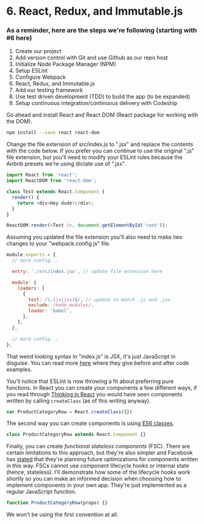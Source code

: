 # 6. React, Redux, and Immutable.js

### As a reminder, here are the steps we're following (starting with #6 here)
1. Create our project
2. Add version control with Git and use Github as our repo host
3. Initialize Node Package Manager (NPM)
4. Setup ESLint
5. Configure Webpack
6. React, Redux, and Immutable.js
7. Add our testing framework
8. Use test driven development (TDD) to build the app (to be expanded)
9. Setup continuous integration/continuous delivery with Codeship

Go ahead and install React and React DOM (React package for working with the DOM).

```bash
npm install --save react react-dom
```

Change the file extension of src/index.js to ".jsx" and replace the contents with the code below.  If you prefer you can continue to use the original ".js" file extension, but you'll need to modify your ESLint rules because the Airbnb presets we're using dictate use of ".jsx".

```javascript
import React from 'react';
import ReactDOM from 'react-dom';

class Test extends React.Component {
  render() {
    return <div>Hey dude!</div>;
  }
}

ReactDOM.render(<Test />, document.getElementById('root'));

```

Assuming you updated the file extension you'll also need to make two changes to your "webpack.config.js" file.

```javascript
module.exports = {
  // more config...

  entry: './src/index.jsx', // update file extension here

  module: {
    loaders: [
      {
        test: /\.(js|jsx)$/, // update to match .js and .jsx
        exclude: /node_modules/,
        loader: 'babel',
      },
    ],
  },

  // more config...
};
```

That weird looking syntax in "index.js" is JSX, it's just JavaScript in disguise.  You can read more [here](https://facebook.github.io/react/docs/jsx-in-depth.html) where they give before and after code examples.

You'll notice that ESLint is now throwing a fit about preferring pure functions.  In React you can create your components a few different ways, if you read through [Thinking in React](https://facebook.github.io/react/docs/thinking-in-react.html) you would have seen components written by calling `createClass` (as of this writing anyway).  

```javascript
var ProductCategoryRow = React.createClass({})
```

The second way you can create components is using [ES6 classes](https://developer.mozilla.org/en-US/docs/Web/JavaScript/Reference/Classes).

```javascript
class ProductCategoryRow extends React.Component {}
```

Finally, you can create *functional stateless components* (FSC).  There are certain limitations to this approach, but they're also simpler and Facebook has [stated](https://github.com/facebook/react/issues/5677) that they're planning future optimizations for components written in this way.  FSCs cannot use component lifecycle hooks or internal state (hence, stateless).  I'll demonstrate how some of the lifecycle hooks work shortly so you can make an informed decision when choosing how to implement components in your own app.  They're just implemented as a regular JavaScript function.

```javascript
function ProductCategoryRow(props) {}
```

We won't be using the first convention at all.
